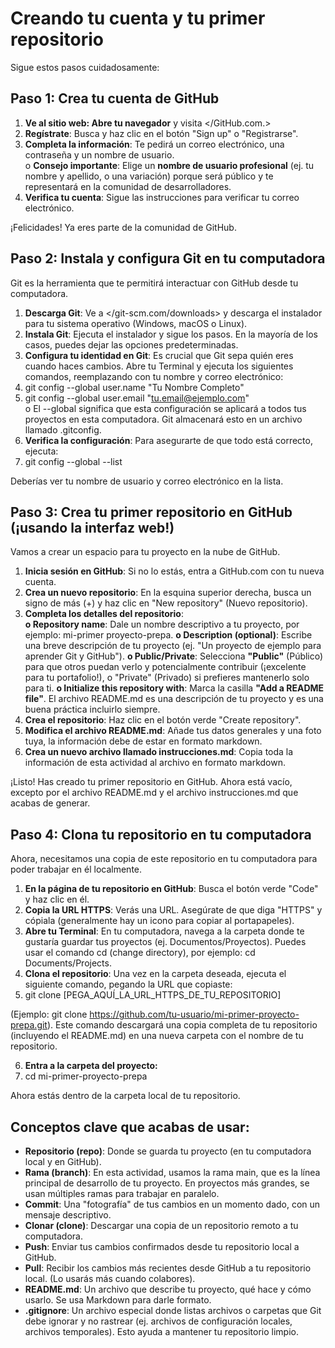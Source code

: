 # Creando tu cuenta y tu primer repositorio 

Sigue estos pasos cuidadosamente: 

## Paso 1: Crea tu cuenta de GitHub 

1. **Ve al sitio web: Abre tu navegador** y visita </GitHub.com.>
2. **Regístrate**: Busca y haz clic en el botón "Sign up" o "Registrarse". 
3. **Completa la información**: Te pedirá un correo electrónico, una contraseña y un nombre de usuario.  
        o **Consejo importante**:  Elige un **nombre de usuario profesional** (ej. tu nombre y apellido, o 
una variación) porque será público y te representará en la comunidad de desarrolladores. 
4.  **Verifica tu cuenta**: Sigue las instrucciones para verificar tu correo electrónico. 

¡Felicidades! Ya eres parte de la comunidad de GitHub. 

## Paso 2: Instala y configura Git en tu computadora 

Git es la herramienta que te permitirá interactuar con GitHub desde tu computadora. 

1. **Descarga Git**: Ve a </git-scm.com/downloads> y descarga el instalador para tu sistema operativo 
(Windows, macOS o Linux). 
2. **Instala Git**: Ejecuta el instalador y sigue los pasos. En la mayoría de los casos, puedes dejar las 
opciones predeterminadas. 
3. **Configura tu identidad en Git**: Es crucial que Git sepa quién eres cuando haces cambios. Abre tu 
Terminal  y ejecuta los siguientes comandos, reemplazando con tu nombre y correo electrónico:  
4. git config --global user.name "Tu Nombre Completo" 
5. git config --global user.email "tu.email@ejemplo.com"     
o El --global significa que esta configuración se aplicará a todos tus proyectos en esta computadora. Git almacenará esto en un archivo llamado .gitconfig. 
6. **Verifica la configuración**: Para asegurarte de que todo está correcto, ejecuta:  
7. git config --global --list 

Deberías ver tu nombre de usuario y correo electrónico en la lista. 

##  Paso 3: Crea tu primer repositorio en GitHub (¡usando la interfaz web!) 

Vamos a crear un espacio para tu proyecto en la nube de GitHub. 

1. **Inicia sesión en GitHub**: Si no lo estás, entra a GitHub.com con tu nueva cuenta. 
2. **Crea un nuevo repositorio**: En la esquina superior derecha, busca un signo de más (+) y haz clic en 
"New repository" (Nuevo repositorio). 
3. **Completa los detalles del repositorio**:  
**o Repository name**: Dale un nombre descriptivo a tu proyecto, por ejemplo: mi-primer
proyecto-prepa. 
**o Description (optional)**: Escribe una breve descripción de tu proyecto (ej. "Un proyecto de 
ejemplo para aprender Git y GitHub"). 
**o Public/Private**: Selecciona **"Public"** (Público) para que otros puedan verlo y 
potencialmente contribuir (¡excelente para tu portafolio!), o "Private" (Privado) si prefieres 
mantenerlo solo para ti. 
**o Initialize this repository with**: Marca la casilla **"Add a README file"**. El archivo 
README.md es una descripción de tu proyecto y es una buena práctica incluirlo siempre. 
4. **Crea el repositorio**: Haz clic en el botón verde "Create repository". 
5. **Modifica el archivo README.md**: Añade tus datos generales y una foto tuya, la información debe 
de estar en formato markdown. 
6. **Crea un nuevo archivo llamado instrucciones.md**: Copia toda la información de esta actividad al 
archivo en formato markdown. 

¡Listo! Has creado tu primer repositorio en GitHub. Ahora está vacío, excepto por el archivo README.md y 
el archivo instrucciones.md que acabas de generar. 

## Paso 4: Clona tu repositorio en tu computadora 

Ahora, necesitamos una copia de este repositorio en tu computadora para poder trabajar en él localmente. 

1. **En la página de tu repositorio en GitHub**: Busca el botón verde "Code" y haz clic en él. 
2. **Copia la URL HTTPS**: Verás una URL. Asegúrate de que diga "HTTPS" y cópiala (generalmente 
hay un icono para copiar al portapapeles). 
3. **Abre tu Terminal**: En tu computadora, navega a la carpeta donde te gustaría guardar tus proyectos 
(ej. Documentos/Proyectos). Puedes usar el comando cd (change directory), por ejemplo: cd 
Documents/Projects. 
4. **Clona el repositorio**: Una vez en la carpeta deseada, ejecuta el siguiente comando, pegando la URL 
que copiaste:  
5. git clone [PEGA_AQUÍ_LA_URL_HTTPS_DE_TU_REPOSITORIO] 

(Ejemplo: git clone https://github.com/tu-usuario/mi-primer-proyecto-prepa.git). Este comando 
descargará una copia completa de tu repositorio (incluyendo el README.md) en una nueva carpeta 
con el nombre de tu repositorio. 

6. **Entra a la carpeta del proyecto:**  
7. cd mi-primer-proyecto-prepa 

Ahora estás dentro de la carpeta local de tu repositorio.

## Conceptos clave que acabas de usar: 

* **Repositorio (repo)**: Donde se guarda tu proyecto (en tu computadora local y en GitHub). 
* **Rama (branch)**: En esta actividad, usamos la rama main, que es la línea principal de desarrollo de tu 
proyecto. En proyectos más grandes, se usan múltiples ramas para trabajar en paralelo. 
* **Commit**: Una "fotografía" de tus cambios en un momento dado, con un mensaje descriptivo. 
* **Clonar (clone)**: Descargar una copia de un repositorio remoto a tu computadora. 
* **Push**: Enviar tus cambios confirmados desde tu repositorio local a GitHub. 
* **Pull**: Recibir los cambios más recientes desde GitHub a tu repositorio local. (Lo usarás más cuando 
colabores). 
* **README.md**: Un archivo que describe tu proyecto, qué hace y cómo usarlo. Se usa Markdown 
para darle formato. 
* **.gitignore**: Un archivo especial donde listas archivos o carpetas que Git debe ignorar y no rastrear 
(ej. archivos de configuración locales, archivos temporales). Esto ayuda a mantener tu repositorio 
limpio. 